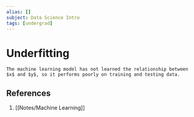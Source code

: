 ```yaml
---
alias: []
subject: Data Science Intro
tags: [undergrad]
---
```

# Underfitting

```ad-note
The machine learning model has not learned the relationship between $x$ and $y$, so it performs poorly on training and testing data.
```

## References
1. [[Notes/Machine Learning]]